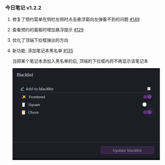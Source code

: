 ### 今日笔记 v1.2.2

1. 修复了预约菜单在侧栏左侧时点击悬浮窗向左弹看不到的问题 [#149](https://github.com/frostime/siyuan-dailynote-today/issues/149)
2. 查看预约的面板时增加悬浮提示 [#129](https://github.com/frostime/siyuan-dailynote-today/issues/129)
3. 优化了顶端下拉框弹出的方向
4. 新功能: 添加笔记本黑名单 [#135](https://github.com/frostime/siyuan-dailynote-today/issues/135)

    当把某个笔记本添加入黑名单的后, 顶端的下拉框内将不再显示该笔记本

    ![](asset/Blacklist.png)
